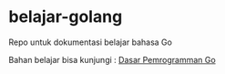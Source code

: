 # belajar-golang
Repo untuk dokumentasi belajar bahasa Go

Bahan belajar bisa kunjungi : [Dasar Pemrogramman Go](https://dasarpemrogramangolang.novalagung.com/)
